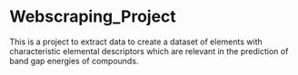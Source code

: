 # Webscraping_Project
This is a project to extract data to create a dataset of elements with characteristic elemental descriptors 
which are relevant in the prediction of band gap energies of compounds.

